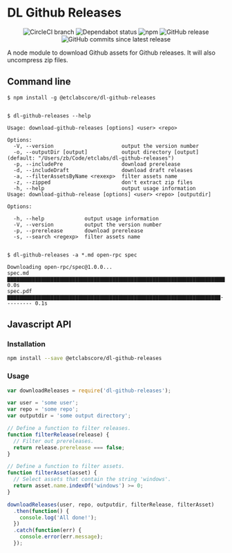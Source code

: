 # DL Github Releases

<center>
  <span>
    <img alt="CircleCI branch" src="https://img.shields.io/circleci/project/github/etclabscore/dl-github-releases/master.svg">
    <img alt="Dependabot status" src="https://api.dependabot.com/badges/status?host=github&repo=etclabscore/dl-github-releases" />
    <img alt="npm" src="https://img.shields.io/npm/dt/@etclabscore/dl-github-releases.svg" />
    <img alt="GitHub release" src="https://img.shields.io/github/release/etclabscore/dl-github-releases.svg" />
    <img alt="GitHub commits since latest release" src="https://img.shields.io/github/commits-since/etclabscore/dl-github-releases/latest.svg" />
  </span>
</center>

A node module to download Github assets for Github releases. It will also uncompress zip files.

## Command line

```
$ npm install -g @etclabscore/dl-github-releases


$ dl-github-releases --help

Usage: download-github-releases [options] <user> <repo>

Options:
  -V, --version                      output the version number
  -o, --outputDir [output]           output directory [output] (default: "/Users/zb/Code/etclabs/dl-github-releases")
  -p, --includePre                   download prerelease
  -d, --includeDraft                 download draft releases
  -a, --filterAssetsByName <rexexp>  filter assets name
  -z, --zipped                       don't extract zip files
  -h, --help                         output usage information
Usage: download-github-release [options] <user> <repo> [outputdir]

Options:

  -h, --help             output usage information
  -V, --version          output the version number
  -p, --prerelease       download prerelease
  -s, --search <regexp>  filter assets name


$ dl-github-releases -a *.md open-rpc spec

Downloading open-rpc/spec@1.0.0...
spec.md                  ▇▇▇▇▇▇▇▇▇▇▇▇▇▇▇▇▇▇▇▇▇▇▇▇▇▇▇▇▇▇▇▇▇▇▇▇▇▇▇▇▇▇▇▇▇▇▇▇▇▇▇▇▇▇▇▇▇▇▇▇▇▇▇▇▇▇▇▇▇▇▇▇▇▇▇▇▇▇ 0.0s
spec.pdf                 ▇▇▇▇▇▇▇▇▇▇▇▇▇▇▇▇▇▇▇▇▇▇▇▇▇▇▇▇▇▇▇▇▇▇▇▇▇▇▇▇▇▇▇▇▇▇▇▇▇▇▇▇▇▇▇▇▇▇▇▇▇▇▇▇▇▇▇▇▇--------- 0.1s
```

## Javascript API

### Installation

```bash
npm install --save @etclabscore/dl-github-releases
```

### Usage

```javascript
var downloadReleases = require('dl-github-releases');

var user = 'some user';
var repo = 'some repo';
var outputdir = 'some output directory';

// Define a function to filter releases.
function filterRelease(release) {
  // Filter out prereleases.
  return release.prerelease === false;
}

// Define a function to filter assets.
function filterAsset(asset) {
  // Select assets that contain the string 'windows'.
  return asset.name.indexOf('windows') >= 0;
}

downloadReleases(user, repo, outputdir, filterRelease, filterAsset)
  .then(function() {
    console.log('All done!');
  })
  .catch(function(err) {
    console.error(err.message);
  });
```
